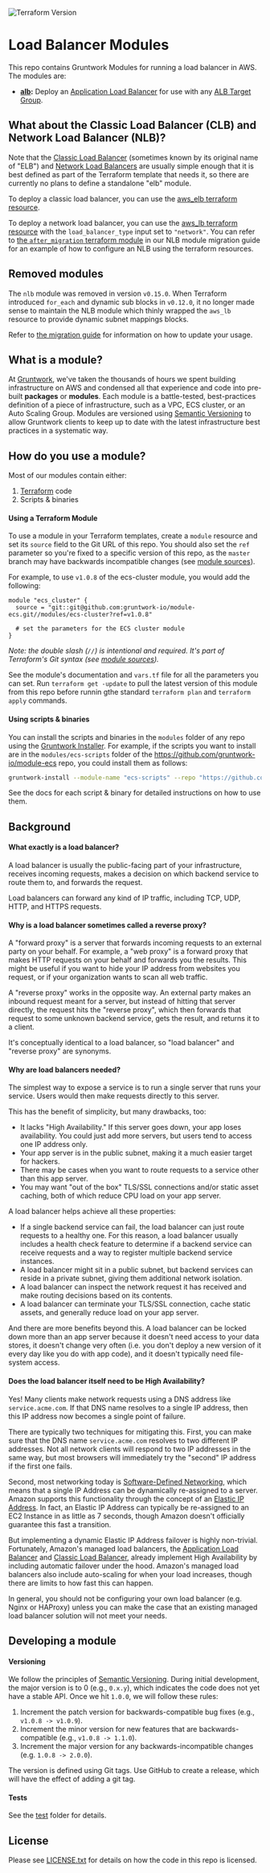 ![Terraform Version](https://img.shields.io/badge/tf-%3E%3D0.12.0-blue.svg)

# Load Balancer Modules

This repo contains Gruntwork Modules for running a load balancer in AWS. The modules are:

* **[alb](modules/alb):** Deploy an [Application Load Balancer](http://docs.aws.amazon.com/elasticloadbalancing/latest/application/introduction.html) for use with any [ALB Target
Group](http://docs.aws.amazon.com/elasticloadbalancing/latest/application/load-balancer-target-groups.html).

## What about the Classic Load Balancer (CLB) and Network Load Balancer (NLB)?

Note that the [Classic Load Balancer](http://docs.aws.amazon.com/elasticloadbalancing/latest/classic/introduction.html)
(sometimes known by its original name of "ELB") and [Network Load
Balancers](http://docs.aws.amazon.com/elasticloadbalancing/latest/network/introduction.html) are usually simple enough
that it is best defined as part of the Terraform template that needs it, so there are currently no plans to define a
standalone "elb" module.

To deploy a classic load balancer, you can use the [aws_elb terraform
resource](https://www.terraform.io/docs/providers/aws/r/elb.html).

To deploy a network load balancer, you can use the [aws_lb terraform
resource](https://www.terraform.io/docs/providers/aws/r/lb.html) with the `load_balancer_type` input set to `"network"`.
You can refer to [the `after_migration` terraform module](./_docs/migration_guides/nlb_to_0.15.0/after_migration) in our
NLB module migration guide for an example of how to configure an NLB using the terraform resources.

## Removed modules

The `nlb` module was removed in version `v0.15.0`. When Terraform introduced `for_each` and dynamic sub blocks in
`v0.12.0`, it no longer made sense to maintain the NLB module which thinly wrapped the `aws_lb` resource to provide
dynamic subnet mappings blocks.

Refer to [the migration guide](./_docs/migration_guides/nlb_to_0.15.0) for information on how to update your
usage.


## What is a module?

At [Gruntwork](http://www.gruntwork.io), we've taken the thousands of hours we spent building infrastructure on AWS and
condensed all that experience and code into pre-built **packages** or **modules**. Each module is a battle-tested,
best-practices definition of a piece of infrastructure, such as a VPC, ECS cluster, or an Auto Scaling Group. Modules
are versioned using [Semantic Versioning](http://semver.org/) to allow Gruntwork clients to keep up to date with the
latest infrastructure best practices in a systematic way.

## How do you use a module?

Most of our modules contain either:

1. [Terraform](https://www.terraform.io/) code
1. Scripts & binaries

#### Using a Terraform Module

To use a module in your Terraform templates, create a `module` resource and set its `source` field to the Git URL of
this repo. You should also set the `ref` parameter so you're fixed to a specific version of this repo, as the `master`
branch may have backwards incompatible changes (see [module
sources](https://www.terraform.io/docs/modules/sources.html)).

For example, to use `v1.0.8` of the ecs-cluster module, you would add the following:

```hcl
module "ecs_cluster" {
  source = "git::git@github.com:gruntwork-io/module-ecs.git//modules/ecs-cluster?ref=v1.0.8"

  # set the parameters for the ECS cluster module
}
```

*Note: the double slash (`//`) is intentional and required. It's part of Terraform's Git syntax (see [module
sources](https://www.terraform.io/docs/modules/sources.html)).*

See the module's documentation and `vars.tf` file for all the parameters you can set. Run `terraform get -update` to
pull the latest version of this module from this repo before runnin gthe standard  `terraform plan` and
`terraform apply` commands.

#### Using scripts & binaries

You can install the scripts and binaries in the `modules` folder of any repo using the [Gruntwork
Installer](https://github.com/gruntwork-io/gruntwork-installer). For example, if the scripts you want to install are
in the `modules/ecs-scripts` folder of the https://github.com/gruntwork-io/module-ecs repo, you could install them
as follows:

```bash
gruntwork-install --module-name "ecs-scripts" --repo "https://github.com/gruntwork-io/module-ecs" --tag "0.0.1"
```

See the docs for each script & binary for detailed instructions on how to use them.

## Background

#### What exactly is a load balancer?

A load balancer is usually the public-facing part of your infrastructure, receives incoming requests, makes a decision 
on which backend service to route them to, and forwards the request. 

Load balancers can forward any kind of IP traffic, including TCP, UDP, HTTP, and HTTPS requests.

#### Why is a load balancer sometimes called a reverse proxy?

A "forward proxy" is a server that forwards incoming requests to an external party on your behalf. For example, a "web
proxy" is a forward proxy that makes HTTP requests on your behalf and forwards you the results. This might be useful if
you want to hide your IP address from websites you request, or if your organization wants to scan all web traffic.

A "reverse proxy" works in the opposite way. An external party makes an inbound request meant for a server, but instead
of hitting that server directly, the request hits the "reverse proxy", which then forwards that request to some unknown
backend service, gets the result, and returns it to a client.

It's conceptually identical to a load balancer, so "load balancer" and "reverse proxy" are synonyms.

#### Why are load balancers needed?

The simplest way to expose a service is to run a single server that runs your service. Users would then make requests 
directly to this server.

This has the benefit of simplicity, but many drawbacks, too:

- It lacks "High Availability." If this server goes down, your app loses availability. You could just add more servers, 
  but users tend to access one IP address only.
- Your app server is in the public subnet, making it a much easier target for hackers.
- There may be cases when you want to route requests to a service other than this app server.
- You may want "out of the box" TLS/SSL connections and/or static asset caching, both of which reduce CPU load on your
  app server.

A load balancer helps achieve all these properties:

- If a single backend service can fail, the load balancer can just route requests to a healthy one. For this reason, a 
  load balancer usually includes a health check feature to determine if a backend service can receive requests and a way 
  to register multiple backend service instances.
- A load balancer might sit in a public subnet, but backend services can reside in a private subnet, giving them 
  additional network isolation.
- A load balancer can inspect the network request it has received and make routing decisions based on its contents.
- A load balancer can terminate your TLS/SSL connection, cache static assets, and generally reduce load on your app server.
 
And there are more benefits beyond this. A load balancer can be locked down more than an app server because it doesn't 
need access to your data stores, it doesn't change very often (i.e. you don't deploy a new version of it every day like 
you do with app code), and it doesn't typically need file-system access. 

#### Does the load balancer itself need to be High Availability?

Yes! Many clients make network requests using a DNS address like `service.acme.com`. If that DNS name resolves to a 
single IP  address, then this IP address now becomes a single point of failure. 

There are typically two techniques for mitigating this. First, you can make sure that the DNS name `service.acme.com` 
resolves to two different IP addresses. Not all network clients will respond to two IP addresses in the same way, but 
most browsers will immediately try the "second" IP address if the first one fails.

Second, most networking today is [Software-Defined Networking](https://www.opennetworking.org/sdn-resources/sdn-definition),
which means that a single IP Address can be dynamically re-assigned to a server. Amazon supports this functionality 
 through the concept of an [Elastic IP Address](http://docs.aws.amazon.com/AWSEC2/latest/UserGuide/elastic-ip-addresses-eip.html).
In fact, an Elastic IP Address can typically be re-assigned to an EC2 Instance in as little as 7 seconds, though Amazon
doesn't officially guarantee this fast a transition. 

But implementing a dynamic Elastic IP Address failover is highly non-trivial. Fortunately, Amazon's managed load 
balancers, the [Application Load Balancer](http://docs.aws.amazon.com/elasticloadbalancing/latest/application/introduction.html) 
and [Classic Load Balancer](http://docs.aws.amazon.com/elasticloadbalancing/latest/classic/introduction.html), already 
implement High Availability by including automatic failover under the hood. Amazon's managed load balancers also include
auto-scaling for when your load increases, though there are limits to how fast this can happen.

In general, you should not be configuring your own load balancer (e.g. Nginx or HAProxy) unless you can make the case 
that an existing managed load balancer solution will not meet your needs.

## Developing a module

#### Versioning

We follow the principles of [Semantic Versioning](http://semver.org/). During initial development, the major
version is to 0 (e.g., `0.x.y`), which indicates the code does not yet have a stable API. Once we hit `1.0.0`, we will
follow these rules:

1. Increment the patch version for backwards-compatible bug fixes (e.g., `v1.0.8 -> v1.0.9`).
2. Increment the minor version for new features that are backwards-compatible (e.g., `v1.0.8 -> 1.1.0`).
3. Increment the major version for any backwards-incompatible changes (e.g. `1.0.8 -> 2.0.0`).

The version is defined using Git tags.  Use GitHub to create a release, which will have the effect of adding a git tag.

#### Tests

See the [test](/test) folder for details.

## License

Please see [LICENSE.txt](/LICENSE.txt) for details on how the code in this repo is licensed.
